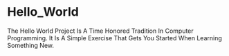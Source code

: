 # Hello_World
The Hello World Project Is A Time Honored Tradition In Computer Programming. It Is A Simple Exercise That Gets You Started When Learning Something New.
